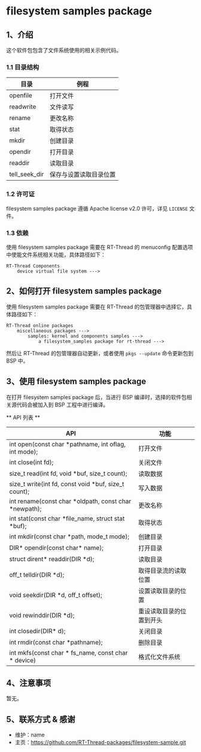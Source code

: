 # filesystem samples package

## 1、介绍

这个软件包包含了文件系统使用的相关示例代码。

### 1.1 目录结构

| 目录          | 例程                   |
| ------------- | ---------------------- |
| openfile      | 打开文件               |
| readwrite     | 文件读写               |
| rename        | 更改名称               |
| stat          | 取得状态               |
| mkdir         | 创建目录               |
| opendir       | 打开目录               |
| readdir       | 读取目录               |
| tell_seek_dir | 保存与设置读取目录位置 |

### 1.2 许可证

filesystem samples package 遵循 Apache license v2.0 许可，详见 `LICENSE` 文件。

### 1.3 依赖

使用 filesystem samples package 需要在 RT-Thread 的 menuconfig 配置选项中使能文件系统相关功能，具体路径如下：

```
RT-Thread Components
    device virtual file system --->

```

## 2、如何打开 filesystem samples package

使用 filesystem samples package 需要在 RT-Thread 的包管理器中选择它，具体路径如下：

```
RT-Thread online packages
    miscellaneous packages --->
        samples: kernel and components samples --->
            a filesystem_samples package for rt-thread --->

```

然后让 RT-Thread 的包管理器自动更新，或者使用 `pkgs --update` 命令更新包到 BSP 中。

## 3、使用 filesystem samples package

在打开 filesystem samples package 后，当进行 BSP 编译时，选择的软件包相关源代码会被加入到 BSP 工程中进行编译。

** API 列表 **

| API                                                   | 功能                     |
| ----------------------------------------------------- | ------------------------ |
| int open(const char *pathname, int oflag, int mode);  | 打开文件                 |
| int close(int fd);                                    | 关闭文件                 |
| size_t read(int fd, void *buf, size_t count);         | 读取数据                 |
| size_t write(int fd, const void *buf, size_t count);  | 写入数据                 |
| int rename(const char *oldpath, const char *newpath); | 更改名称                 |
| int stat(const char *file_name, struct stat *buf);    | 取得状态                 |
| int mkdir(const char *path, mode_t mode);             | 创建目录                 |
| DIR* opendir(const char* name);                       | 打开目录                 |
| struct dirent* readdir(DIR *d);                       | 读取目录                 |
| off_t telldir(DIR *d);                                | 取得目录流的读取位置     |
| void seekdir(DIR *d, off_t offset);                   | 设置读取目录的位置       |
| void rewinddir(DIR *d);                               | 重设读取目录的位置到开头 |
| int closedir(DIR* d);                                 | 关闭目录                 |
| int rmdir(const char *pathname);                      | 删除目录                 |
| int mkfs(const char * fs_name, const char * device)   | 格式化文件系统           |

## 4、注意事项

暂无。

## 5、联系方式 & 感谢

* 维护：name
* 主页：https://github.com/RT-Thread-packages/filesystem-sample.git
